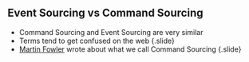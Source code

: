 ## Event Sourcing vs Command Sourcing

- Command Sourcing and Event Sourcing are very similar
- Terms tend to get confused on the web
{.slide}
- [Martin Fowler](http://www.martinfowler.com/eaaDev/EventSourcing.html) wrote about what we call Command Sourcing
{.slide}
